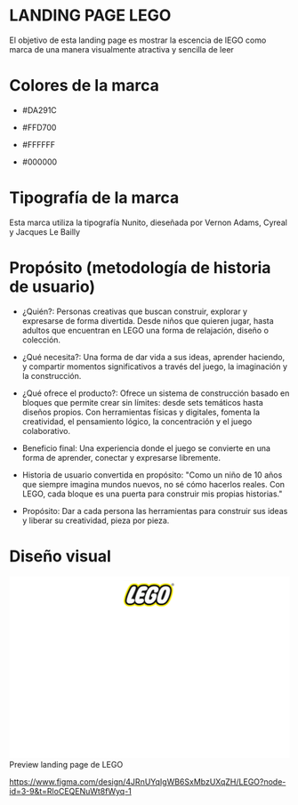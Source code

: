 # LANDING PAGE LEGO

El objetivo de esta landing page es mostrar la escencia de lEGO como marca de una manera visualmente atractiva y sencilla de leer

# Colores de la marca

- #DA291C

- #FFD700

- #FFFFFF

- #000000

# Tipografía de la marca

Esta marca utiliza la tipografía Nunito, dieseñada por Vernon Adams, Cyreal y Jacques Le Bailly

# Propósito (metodología de historia de usuario)

- ¿Quién?: Personas creativas que buscan construir, explorar y expresarse de forma divertida. Desde niños que quieren jugar, hasta adultos que encuentran en LEGO una forma de relajación, diseño o colección.

- ¿Qué necesita?: Una forma de dar vida a sus ideas, aprender haciendo, y compartir momentos significativos a través del juego, la imaginación y la construcción.

- ¿Qué ofrece el producto?: Ofrece un sistema de construcción basado en bloques que permite crear sin límites: desde sets temáticos hasta diseños propios. Con herramientas físicas y digitales, fomenta la creatividad, el pensamiento lógico, la concentración y el juego colaborativo.

- Beneficio final: Una experiencia donde el juego se convierte en una forma de aprender, conectar y expresarse libremente.

- Historia de usuario convertida en propósito: "Como un niño de 10 años que siempre imagina mundos nuevos, no sé cómo hacerlos reales. Con LEGO, cada bloque es una puerta para construir mis propias historias."

- Propósito: Dar a cada persona las herramientas para construir sus ideas y liberar su creatividad, pieza por pieza.

# Diseño visual

![Imagen preview LP](<Preview landing page.png>)
Preview landing page de LEGO

https://www.figma.com/design/4JRnUYqIgWB6SxMbzUXqZH/LEGO?node-id=3-9&t=RloCEQENuWt8fWyq-1